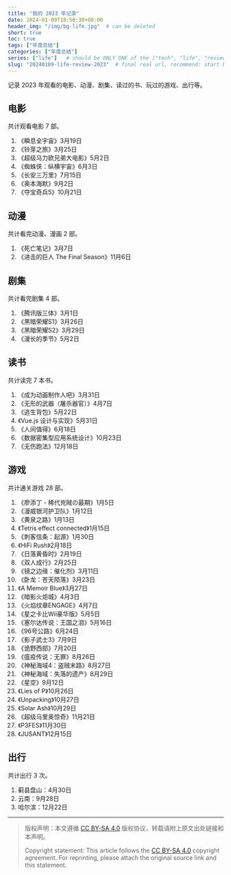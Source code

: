 ```yaml
---
title: "我的 2023 年记录"
date: 2024-01-09T18:50:30+08:00
header_img: "/img/bg-life.jpg"  # can be deleted
short: true
toc: true
tags: ["年度总结"]
categories: ["年度总结"]
series: ["life"]   # should be ONLY ONE of the ["tech", "life", "review"]
slug: "20240109-life-review-2023"  # final real url, recommend: start by date, follow lower case words with hyphen splitter. E.g., `20230316-text-title`
---
```


记录 2023 年观看的电影、动漫、剧集、读过的书、玩过的游戏、出行等。

## 电影

共计观看电影 7 部。

1. 《瞬息全宇宙》3月19日
2. 《铃芽之旅》3月25日
3. 《超级马力欧兄弟大电影》5月2日
4. 《蜘蛛侠：纵横宇宙》6月3日
5. 《长安三万里》7月15日
6. 《奥本海默》9月2日
7. 《夺宝奇兵5》10月21日

## 动漫

共计看完动漫、漫画 2 部。

1. 《死亡笔记》3月7日
2. 《进击的巨人 The Final Season》11月6日

## 剧集

共计看完剧集 4 部。

1. 《腾讯版三体》3月1日
2. 《黑暗荣耀S1》3月26日
3. 《黑暗荣耀S2》3月29日
4. 《漫长的季节》5月2日

## 读书

共计读完 7 本书。

1. 《成为动画制作人吧》3月31日
2. 《无形的武器（屠杀器官）》4月7日
3. 《逃生背包》5月22日
4. 《Vue.js 设计与实现》5月31日
5. 《人间值得》6月18日
6. 《数据密集型应用系统设计》10月23日
7. 《无伤跑法》12月18日

## 游戏

共计通关游戏 28 部。

1. 《廖添丁 - 稀代兇賊の最期》1月5日
2. 《漫威银河护卫队》1月12日
3. 《黄泉之路》1月13日
4. 《Tetris effect connected》1月15日
5. 《刺客信条：起源》1月30日
6. 《HiFi Rush》2月18日
7. 《日落黄昏时》2月19日
8. 《双人成行》2月25日
9. 《镜之边缘：催化剂》3月11日
10. 《卧龙：苍天陨落》3月23日
11. 《A Memoir Blue》3月27日
12. 《暗影火炬城》4月3日
13. 《火焰纹章ENGAGE》4月7日
14. 《星之卡比Wii豪华版》5月5日
15. 《塞尔达传说：王国之泪》5月16日
16. 《96号公路》6月24日
17. 《影子武士3》7月9日
18. 《诡野西部》7月20日
19. 《瘟疫传说：无罪》8月26日
20. 《神秘海域4：盗贼末路》8月27日
21. 《神秘海域：失落的遗产》8月29日
22. 《星空》9月12日
23. 《Lies of P》10月26日
24. 《Unpacking》10月27日
25. 《Solar Ash》10月29日
26. 《超级马里奥惊奇》11月21日
27. 《P3FES》11月30日
28. 《JUSANT》12月15日


## 出行

共计出行 3 次。

1. 蓟县盘山：4月30日
2. 云南：9月28日
3. 哈尔滨：12月22日

---

> 版权声明：本文遵循 [CC BY-SA 4.0](https://creativecommons.org/licenses/by-sa/4.0/deed.zh) 版权协议，转载请附上原文出处链接和本声明。
>
> Copyright statement: This article follows the [CC BY-SA 4.0](https://creativecommons.org/licenses/by-sa/4.0/deed.en) copyright agreement. For reprinting, please attach the original source link and this statement.
